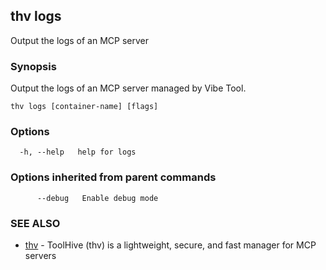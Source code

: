 ## thv logs

Output the logs of an MCP server

### Synopsis

Output the logs of an MCP server managed by Vibe Tool.

```
thv logs [container-name] [flags]
```

### Options

```
  -h, --help   help for logs
```

### Options inherited from parent commands

```
      --debug   Enable debug mode
```

### SEE ALSO

* [thv](thv.md)	 - ToolHive (thv) is a lightweight, secure, and fast manager for MCP servers

